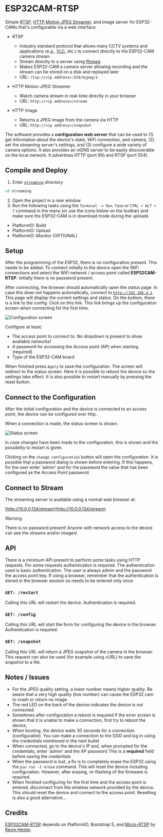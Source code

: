 # ESP32CAM-RTSP

Simple [RTSP](https://en.wikipedia.org/wiki/Real_Time_Streaming_Protocol), [HTTP Motion JPEG Streamer](https://en.wikipedia.org/wiki/Motion_JPEG), and image server for ESP32-CAMs that's configurable via a web interface.

- RTSP
  - Industry standard protocol that allows many CCTV systems and applications (e.g., [VLC](https://www.videolan.org/vlc), etc.) to connect directly to the ESP32-CAM camera stream
  - Stream directly to a server using [ffmpeg](https://ffmpeg.org)
  - Makes ESP32-CAM a camera server allowing recording and the stream can be stored on a disk and replayed later
  - URL: `rtsp://<ip address>:554/mjpeg/1`

- HTTP Motion JPEG Streamer
  - Watch camera stream in real-time directly in your browser
  - URL: `http://<ip address>/stream`

- HTTP Image
  - Returns a JPEG image from the camera via HTTP
  - URL: `http://<ip address>/snapshot`

The software provides a **configuration web server** that can be used to (1) get information about the device's state, WiFi connection, and camera, (2) set the streaming server's settings, and (3) configure a wide variety of camera options. It also provides an mDNS server to be easily discoverable on the local network. It advertises HTTP (port 80) and RTSP (port 554).

## Compile and Deploy

1. Enter [`streaming`](src/streaming) directory

```sh
cd streaming
```

2. Open the project in a new window
3. Run the following tasks using the `Terminal -> Run Task` or `CTRL + ALT + T` command in the menu (or use the icons below on the toolbar) and make sure the ESP32-CAM is in download mode during the uploads

- PlatformIO: Build
- PlatformIO: Upload
- PlatformIO: Monitor (OPTIONAL)

## Setup

After the programming of the ESP32, there is no configuration present. This needs to be added.
To connect initially to the device open the WiFi connections and select the WiFi network / access point called **ESP32CAM-RTSP**.
Initially there is no password present.

After connecting, the browser should automatically open the status page.
In case this does not happens automatically, connect to [`http://192.168.4.1`](http://192.168.4.1).
This page will display the current settings and status. On the bottom, there is a link to the config. Click on this link.
This link brings up the configuration screen when connecting fot the first time.

![Configuration screen](/src/assets/esp32_config.png)

Configure at least:

- The access point to connect to. No dropdown is present to show available networks!
- A password for accessing the Access point (AP) when starting. (required)
- Type of the ESP32-CAM board

When finished press `Apply` to save the configuration. The screen will redirect to the status screen.
Here it is possible to reboot the device so the settings take effect.
It is also possible to restart manually by pressing the reset button.

## Connect to the Configuration

After the initial configuration and the device is connected to an access point, the device can be configured over http.

When a connection is made, the status screen is shown.

![Status screen](/src/assets/esp32_index.png)

In case changes have been made to the configuration, this is shown and the possibility to restart is given.

Clicking on the `change configuration` button will open the configuration. It is possible that a password dialog is shown before entering.
If this happens, for the user enter 'admin' and for the password the value that has been configured as the Access Point password.

## Connect to Stream

The streaming server is available using a normal web browser at:

[http://10.0.0.134/stream](http://10.0.0.134/stream)

> [!WARNING]
> There is no password present!
> Anyone with network access to the device can see the streams and/or images!

## API

There is a minimum API present to perform some tasks using HTTP requests. For some requests authentication is required.
The authentication used is basic authentication. The user is always admin and the password the access point key.
If using a browser, remember that the authentication is stored in the browser session so needs to be entered only once.

### `GET: /restart`

Calling this URL will restart the device. Authentication is required.

### `GET: /config`

Calling this URL will start the form for configuring the device in the browser. Authentication is required.

### `GET: /snapshot`

Calling this URL will return a JPEG snapshot of the camera in the browser.
This request can also be used (for example using cURL) to save the snapshot to a file.

## Notes / Issues

- For the JPEG quality setting, a lower number means higher quality.
  Be aware that a very high quality (low number) can cause the ESP32 cam to crash or return no image
- The red LED on the back of the device indicates the device is not connected
- Sometimes after configuration a reboot is required
  If the error screen is shown that it is unable to make a connection, first try to reboot the device,
- When booting, the device waits 30 seconds for a connection (configurable).
  You can make a connection to the SSID and log in using the credentials mentioned in the next bullet
- When connected, go to the device's IP and, when prompted for the credentials, enter 'admin' and the AP password
  This is a **required** field before saving the credentials
- When the password is lost, a fix is to completely erase the ESP32 using the ```pio run -t erase``` command.
  This will reset the device including configuration.
  However, after erasing, re-flashing of the firmware is required.
- When finished configuring for the first time and the access point is entered, disconnect from the wireless network provided by the device.
  This should reset the device and connect to the access point.
  Resetting is also a good alternative...

## Credits

[ESP32CAM-RTSP](https://github.com/rzeldent/esp32cam-rtsp/tree/develop) depends on PlatformIO, Bootstrap 5, and [Micro-RTSP](https://github.com/geeksville/Micro-RTSP) by [Kevin Hester](https://github.com/geeksville).